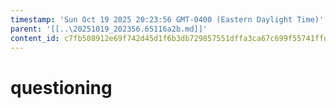 ```yaml
---
timestamp: 'Sun Oct 19 2025 20:23:56 GMT-0400 (Eastern Daylight Time)'
parent: '[[..\20251019_202356.65116a2b.md]]'
content_id: c7fb508912e69f742d45d1f6b3db729857551dffa3ca67c699f55741ffd35fea
---
```


# questioning

<!-- [@Example LikertSurveyConcept concept](../../src/initialCode/concepts/LikertSurvey/LikertSurveyConcept.ts)
[@Example LikertSurveyConcept test](../../src/initialCode/concepts/LikertSurvey/LikertSurveyConcept.test.ts) -->

<!-- [@User concept to implement](../concepts/MirrorMotionConcepts/User/UserSpecs.md) -->

